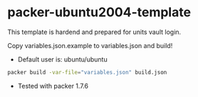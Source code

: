 # packer-ubuntu2004-template

This template is hardend and prepared for units vault login.  

Copy variables.json.example to variables.json and build!

* Default user is: ubuntu/ubuntu

```bash
packer build -var-file="variables.json" build.json
```

* Tested with packer 1.7.6
